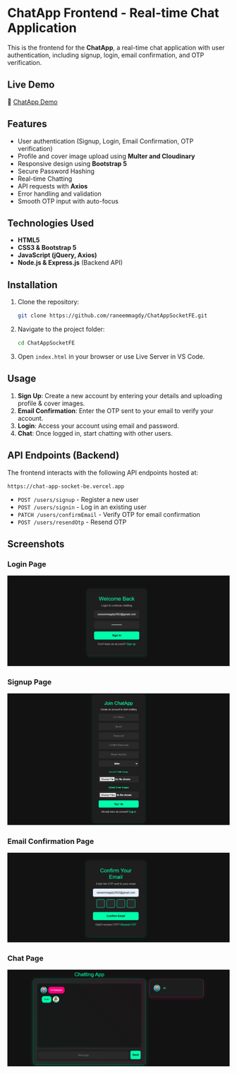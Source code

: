 #  ChatApp Frontend - Real-time Chat Application

This is the frontend for the **ChatApp**, a real-time chat application with user authentication, including signup, login, email confirmation, and OTP verification.

##  Live Demo  
🔗 [ChatApp Demo](https://raneem-chat-app.netlify.app/)

##  Features  
-  User authentication (Signup, Login, Email Confirmation, OTP verification) 
-  Profile and cover image upload using **Multer and Cloudinary**
-  Responsive design using **Bootstrap 5** 
-  Secure Password Hashing  
-  Real-time Chatting  
-  API requests with **Axios**
-  Error handling and validation
-  Smooth OTP input with auto-focus


## Technologies Used

- **HTML5**
- **CSS3 & Bootstrap 5**
- **JavaScript (jQuery, Axios)**
- **Node.js & Express.js** (Backend API)

## Installation

1. Clone the repository:
   ```bash
   git clone https://github.com/raneemmagdy/ChatAppSocketFE.git
   ```
2. Navigate to the project folder:
   ```bash
   cd ChatAppSocketFE
   ```
3. Open `index.html` in your browser or use Live Server in VS Code.

## Usage

1. **Sign Up**: Create a new account by entering your details and uploading profile & cover images.
2. **Email Confirmation**: Enter the OTP sent to your email to verify your account.
3. **Login**: Access your account using email and password.
4. **Chat**: Once logged in, start chatting with other users.

## API Endpoints (Backend)

The frontend interacts with the following API endpoints hosted at:
```plaintext
https://chat-app-socket-be.vercel.app
```
- `POST /users/signup` - Register a new user
- `POST /users/signin` - Log in an existing user
- `PATCH /users/confirmEmail` - Verify OTP for email confirmation
- `POST /users/resendOtp` - Resend OTP

## Screenshots

### Login Page
![Login](./screenshots/login.png)

### Signup Page
![Signup](./screenshots/signup.png)

### Email Confirmation Page
![Confirm Email](./screenshots/confirm.png)

### Chat Page
![Chat](./screenshots/chat.png)




